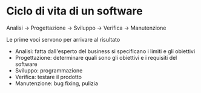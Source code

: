 # Ciclo di vita di un software

Analisi -> Progettazione -> Sviluppo -> Verifica -> Manutenzione

Le prime voci servono per arrivare al risultato

- Analisi: fatta dall'esperto del business si specificano i limiti e gli obiettivi
- Progettazione: determinare quali sono gli obiettivi e i requisiti del software
- Sviluppo: programmazione
- Verifica: testare il prodotto
- Manutenzione: bug fixing, pulizia
